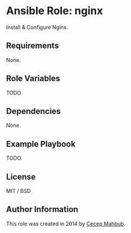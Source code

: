 # Ansible Role: nginx

Install & Configure Nginx.

## Requirements

None.

## Role Variables

TODO

## Dependencies

None.

## Example Playbook

TODO.

## License

MIT / BSD

## Author Information

This role was created in 2014 by [Cecep Mahbub](http://ngadimin.org/).
